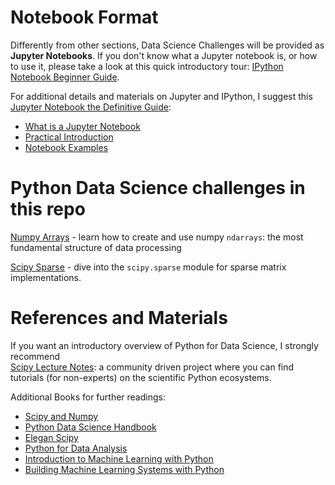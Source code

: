 
# Notebook Format

Differently from other sections, Data Science Challenges will be provided as **Jupyter Notebooks**.
If you don't know what a Jupyter notebook is, or how to use it, please take a look at this quick
introductory tour: [IPython Notebook Beginner Guide](http://jupyter-notebook-beginner-guide.readthedocs.io/en/latest/index.html).

For additional details and materials on Jupyter and IPython, I suggest this
[Jupyter Notebook the Definitive Guide](https://www.datacamp.com/community/tutorials/tutorial-jupyter-notebook):

- [What is a Jupyter Notebook](https://www.datacamp.com/community/tutorials/tutorial-jupyter-notebook#WhatIs)
- [Practical Introduction](https://www.datacamp.com/community/tutorials/tutorial-jupyter-notebook##UseJupyter)
- [Notebook Examples](https://www.datacamp.com/community/tutorials/tutorial-jupyter-notebook##NotebookExamples)


# Python Data Science challenges in this repo

[Numpy Arrays](numpy_arrays.ipynb)  - learn how to create and use numpy `ndarrays`: the most fundamental structure of data processing

[Scipy Sparse](scipy_sparse.ipynb) - dive into the `scipy.sparse` module for sparse matrix implementations.

# References and Materials

If you want an introductory overview of Python for Data Science, I strongly recommend  
[Scipy Lecture Notes](http://www.scipy-lectures.org): a community driven project where you can find
tutorials (for non-experts) on the scientific Python ecosystems.

Additional Books for further readings:

- [Scipy and Numpy](http://shop.oreilly.com/product/0636920020219.do)
- [Python Data Science Handbook](http://shop.oreilly.com/product/0636920034919.do)
- [Elegan Scipy](http://shop.oreilly.com/product/0636920038481.do)
- [Python for Data Analysis](http://shop.oreilly.com/product/0636920023784.do)
- [Introduction to Machine Learning with Python](http://shop.oreilly.com/product/0636920030515.do)
- [Building Machine Learning Systems with Python](https://www.packtpub.com/big-data-and-business-intelligence/building-machine-learning-systems-python)
